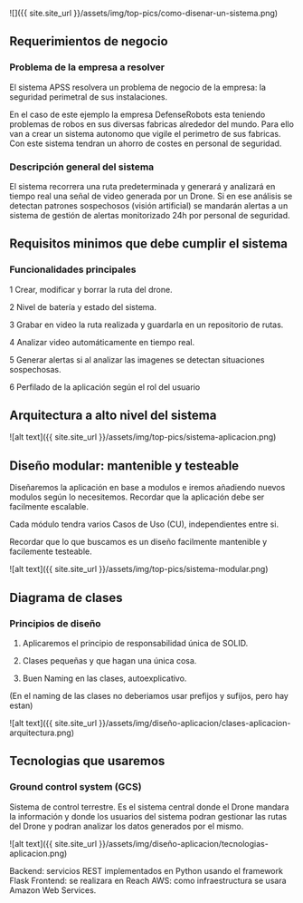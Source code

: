 

![]({{ site.site_url }}/assets/img/top-pics/como-disenar-un-sistema.png)

## Requerimientos de negocio

### Problema de la empresa a resolver

El sistema APSS resolvera un problema de negocio de la empresa: la seguridad perimetral de sus instalaciones.
 
En el caso de este ejemplo la empresa DefenseRobots esta teniendo problemas de robos en sus diversas fabricas alrededor del mundo. Para ello van a crear un sistema autonomo que vigile el perimetro de sus fabricas. Con este sistema tendran un ahorro de costes en personal de seguridad.

### Descripción general del sistema

El sistema recorrera una ruta predeterminada y generará y analizará en tiempo real una señal de video generada por un Drone. Si en ese análisis se detectan patrones sospechosos (visión artificial) se mandarán alertas a un sistema de gestión de alertas monitorizado 24h por personal de seguridad.

## Requisitos minimos que debe cumplir el sistema

### Funcionalidades principales

1 Crear, modificar y borrar la ruta del drone.

2 Nivel de batería y estado del sistema.

3 Grabar en video la ruta realizada y guardarla en un repositorio de rutas.

4 Analizar video automáticamente en tiempo real.

5 Generar alertas si al analizar las imagenes se detectan situaciones sospechosas.

6 Perfilado de la aplicación según el rol del usuario


## Arquitectura a alto nivel del sistema

![alt text]({{ site.site_url }}/assets/img/top-pics/sistema-aplicacion.png)


## Diseño modular: mantenible y testeable

Diseñaremos la aplicación en base a modulos e iremos añadiendo nuevos modulos según lo necesitemos. Recordar que la aplicación debe ser facilmente escalable.

Cada módulo tendra varios Casos de Uso (CU), independientes entre si.

Recordar que lo que buscamos es un diseño facilmente mantenible y facilemente testeable.


![alt text]({{ site.site_url }}/assets/img/top-pics/sistema-modular.png)

## Diagrama de clases 

### Principios de diseño

1. Aplicaremos el principio de responsabilidad única de SOLID.

2. Clases pequeñas y que hagan una única cosa.

3. Buen Naming en las clases, autoexplicativo.

(En el naming de las clases no deberiamos usar prefijos y sufijos, pero hay estan)


![alt text]({{ site.site_url }}/assets/img/diseño-aplicacion/clases-aplicacion-arquitectura.png)



## Tecnologias que usaremos

### Ground control system (GCS)

Sistema de control terrestre. Es el sistema central donde el Drone mandara la información y donde los usuarios del sistema podran gestionar las rutas del Drone y podran analizar los datos generados por el mismo.


![alt text]({{ site.site_url }}/assets/img/diseño-aplicacion/tecnologias-aplicacion.png)



Backend: servicios REST implementados en Python usando el framework Flask
Frontend: se realizara en Reach 
AWS: como infraestructura se usara Amazon Web Services. 










